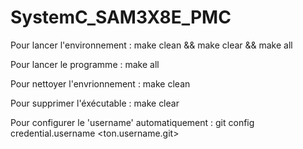 # SystemC_SAM3X8E_PMC

Pour lancer l'environnement :
make clean && make clear && make all

Pour lancer le programme :
make all

Pour nettoyer l'envrionnement :
make clean

Pour supprimer l'éxécutable :
make clear

Pour configurer le 'username' automatiquement :
git config credential.username <ton.username.git>
